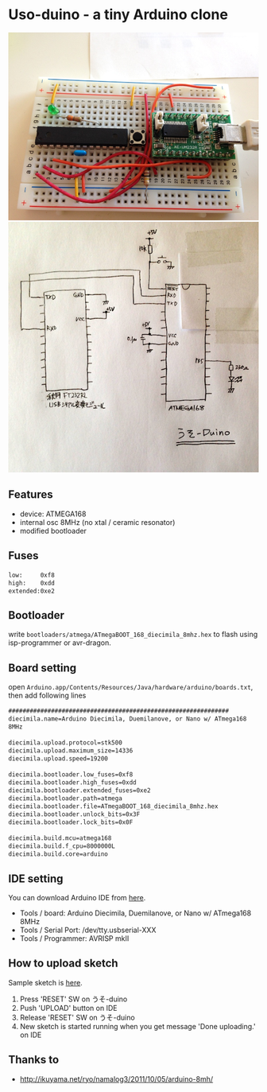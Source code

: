Uso-duino - a tiny Arduino clone
===============

![photo](doc/photo.jpg)
![schematic](doc/uso_sch.jpg)

## Features

- device: ATMEGA168
- internal osc 8MHz (no xtal / ceramic resonator)
- modified bootloader

## Fuses

    low:     0xf8
    high:    0xdd
    extended:0xe2

## Bootloader

write `bootloaders/atmega/ATmegaBOOT_168_diecimila_8mhz.hex` to flash using isp-programmer or avr-dragon.


## Board setting

open `Arduino.app/Contents/Resources/Java/hardware/arduino/boards.txt`, then add following lines

    ##############################################################
    diecimila.name=Arduino Diecimila, Duemilanove, or Nano w/ ATmega168 8MHz
    
    diecimila.upload.protocol=stk500
    diecimila.upload.maximum_size=14336
    diecimila.upload.speed=19200
    
    diecimila.bootloader.low_fuses=0xf8
    diecimila.bootloader.high_fuses=0xdd
    diecimila.bootloader.extended_fuses=0xe2
    diecimila.bootloader.path=atmega
    diecimila.bootloader.file=ATmegaBOOT_168_diecimila_8mhz.hex
    diecimila.bootloader.unlock_bits=0x3F
    diecimila.bootloader.lock_bits=0x0F
    
    diecimila.build.mcu=atmega168
    diecimila.build.f_cpu=8000000L
    diecimila.build.core=arduino

## IDE setting

You can download Arduino IDE from [here](http://arduino.cc/en/Guide/HomePage).

- Tools / board: Arduino Diecimila, Duemilanove, or Nano w/ ATmega168 8MHz
- Tools / Serial Port: /dev/tty.usbserial-XXX
- Tools / Programmer: AVRISP mkII

## How to upload sketch

Sample sketch is [here](https://github.com/gnrr/uso-duino/blob/master/doc/sample_led0.ino).

1. Press 'RESET' SW on うそ-duino
1. Push 'UPLOAD' button on IDE
1. Release 'RESET' SW on うそ-duino
1. New sketch is started running when you get message 'Done uploading.' on IDE

## Thanks to

- http://ikuyama.net/ryo/namalog3/2011/10/05/arduino-8mh/
